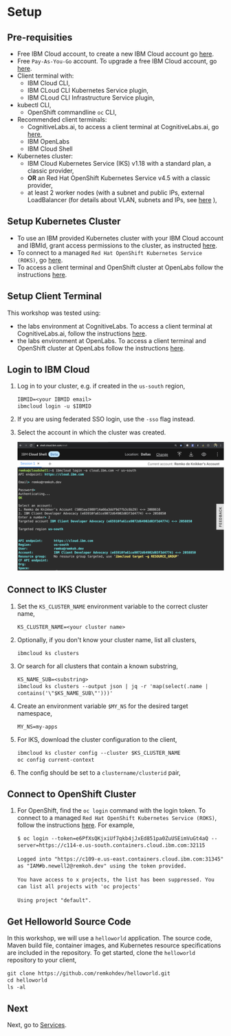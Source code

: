 # Setup

## Pre-requisities

* Free IBM Cloud account, to create a new IBM Cloud account go [here](https://ibm.github.io/workshop-setup/NEWACCOUNT/).
* Free `Pay-As-You-Go` account. To upgrade a free IBM Cloud account, go [here](https://ibm.github.io/workshop-setup/PAYASYOUGO/).
* Client terminal with:
  * IBM Cloud CLI,
  * IBM CLoud CLI Kubernetes Service plugin,
  * IBM CLoud CLI Infrastructure Service plugin,
* kubectl CLI,
  * OpenShift commandline `oc` CLI,
* Recommended client terminals:
  * CognitiveLabs.ai, to access a client terminal at CognitiveLabs.ai, go [here](https://ibm.github.io/workshop-setup/COGNITIVECLASS/),
  * IBM OpenLabs
  * IBM Cloud Shell
* Kubernetes cluster:
  * IBM Cloud Kubernetes Service (IKS) v1.18 with a standard plan, a classic provider,
  * **OR** an Red Hat OpenShift Kubernetes Service v4.5 with a classic provider,
  * at least 2 worker nodes (with a subnet and public IPs, external LoadBalancer (for details about VLAN, subnets and IPs, see [here](https://cloud.ibm.com/docs/containers?topic=containers-subnets) ),

## Setup Kubernetes Cluster

* To use an IBM provided Kubernetes cluster with your IBM Cloud account and IBMId, grant access permissions to the cluster, as instructed [here](https://ibm.github.io/workshop-setup/GRANTCLUSTER/).
* To connect to a managed `Red Hat OpenShift Kubernetes Service (ROKS)`, go [here](https://ibm.github.io/workshop-setup/ROKS/).
* To access a client terminal and OpenShift cluster at OpenLabs follow the instructions [here](https://ibm.github.io/workshop-setup/OPENLABS/).

## Setup Client Terminal

This workshop was tested using:

* the labs environment at CognitiveLabs. To access a client terminal at CognitiveLabs.ai, follow the instructions [here](https://ibm.github.io/workshop-setup/COGNITIVECLASS/).
* the labs environment at OpenLabs. To access a client terminal and OpenShift cluster at OpenLabs follow the instructions [here](https://ibm.github.io/workshop-setup/OPENLABS/).

## Login to IBM Cloud

1. Log in to your cluster, e.g. if created in the `us-south` region,

    ```console
    IBMID=<your IBMID email>
    ibmcloud login -u $IBMID
    ```

1. If you are using federated SSO login, use the `-sso` flag instead.
1. Select the account in which the cluster was created.

    ![Login to IBM Cloud](images/shell-login-to-cloud.png)

## Connect to IKS Cluster

1. Set the `KS_CLUSTER_NAME` environment variable to the correct cluster name,

    ```console
    KS_CLUSTER_NAME=<your cluster name>
    ```

1. Optionally, if you don't know your cluster name, list all clusters,

    ```console
    ibmcloud ks clusters
    ```

1. Or search for all clusters that contain a known substring,

    ```console
    KS_NAME_SUB=<substring>
    ibmcloud ks clusters --output json | jq -r 'map(select(.name | contains('\"$KS_NAME_SUB\"')))'
    ```

1. Create an environment variable `$MY_NS` for the desired target namespace,

    ```console
    MY_NS=my-apps
    ```

1. For IKS, download the cluster configuration to the client,

    ```console
    ibmcloud ks cluster config --cluster $KS_CLUSTER_NAME
    oc config current-context
    ```

1. The config should be set to a `clustername/clusterid` pair,

## Connect to OpenShift Cluster

1. For OpenShift, find the `oc login` command with the login token. To connect to a managed `Red Hat OpenShift Kubernetes Service (ROKS)`, follow the instructions [here](https://ibm.github.io/workshop-setup/ROKS/). For example,

    ```console
    $ oc login --token=e6PfXsQKjxiUf7qkb4jJxEd851pa0ZuUSEimVuGt4aQ --server=https://c114-e.us-south.containers.cloud.ibm.com:32115

    Logged into "https://c109-e.us-east.containers.cloud.ibm.com:31345" as "IAM#b.newell2@remkoh.dev" using the token provided.

    You have access to x projects, the list has been suppressed. You can list all projects with 'oc projects'

    Using project "default".
    ```

## Get Helloworld Source Code

In this workshop, we will use a `helloworld` application. The source code, Maven build file, container images, and Kubernetes resource specifications are included in the repository. To get started, clone the `helloworld` repository to your client,

```console
git clone https://github.com/remkohdev/helloworld.git
cd helloworld
ls -al
```

## Next

Next, go to [Services](../services/services.md).
